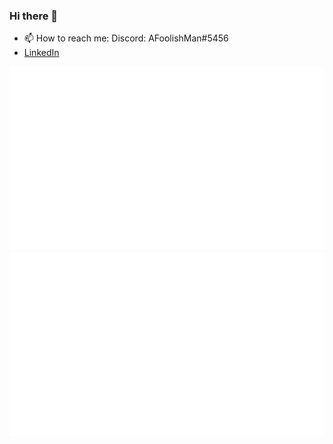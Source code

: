 ### Hi there 👋

- 📫 How to reach me: Discord: AFoolishMan#5456
- [LinkedIn](https://www.linkedin.com/in/adithya-kishor/)

![](https://raw.githubusercontent.com/The-Coder-Kishor/my-github-stats/master/generated/overview.svg#gh-dark-mode-only)
![](https://raw.githubusercontent.com/The-Coder-Kishor/my-github-stats/master/generated/languages.svg#gh-dark-mode-only)
